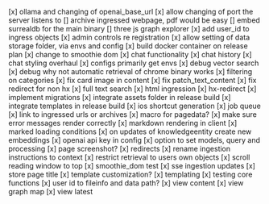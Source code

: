[x] ollama and changing of openai_base_url
[x] allow changing of port the server listens to
[] archive ingressed webpage, pdf would be easy
[] embed surrealdb for the main binary
[] three js graph explorer
[x] add user_id to ingress objects
[x] admin controls re registration
[x] allow setting of data storage folder, via envs and config
[x] build docker container on release plan
[x] change to smoothie dom
[x] chat functionality
[x] chat history
[x] chat styling overhaul
[x] configs primarily get envs
[x] debug vector search
[x] debug why not automatic retrieval of chrome binary works
[x] filtering on categories
[x] fix card image in content
[x] fix patch_text_content
[x] fix redirect for non hx
[x] full text search
[x] html ingression
[x] hx-redirect
[x] implement migrations
[x] integrate assets folder in release build
[x] integrate templates in release build
[x] ios shortcut generation
[x] job queue
[x] link to ingressed urls or archives
[x] macro for pagedata?
[x] make sure error messages render correctly
[x] markdown rendering in client
[x] marked loading conditions
[x] on updates of knowledgeentity create new embeddings
[x] openai api key in config
[x] option to set models, query and processing
[x] page screenshot?
[x] redirects
[x] rename ingestion instructions to context
[x] restrict retrieval to users own objects
[x] scroll reading window to top
[x] smoothie_dom test
[x] sse ingestion updates
[x] store page title
[x] template customization?
[x] templating
[x] testing core functions
[x] user id to fileinfo and data path?
[x] view content
[x] view graph map
[x] view latest
